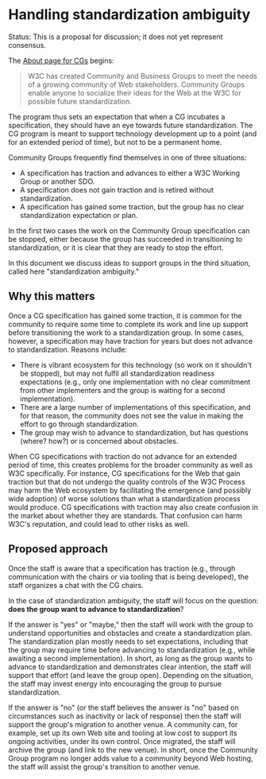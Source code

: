 # Handling standardization ambiguity

Status: This is a proposal for discussion; it does not yet represent consensus.

The [About page for CGs](https://www.w3.org/community/about/) begins:

> W3C has created Community and Business Groups to meet the needs of a growing community of Web stakeholders. Community Groups enable anyone to socialize their ideas for the Web at the W3C for possible future standardization.

The program thus sets an expectation that when a CG incubates a specification, they should have an eye towards future standardization. The CG program is meant to support technology development up to a point (and for an extended period of time), but not to be a permanent home.

Community Groups frequently find themselves in one of three situations:

* A specification has traction and advances to either a W3C Working Group or another SDO.
* A specification does not gain traction and is retired without standardization.
* A specification has gained some traction, but the group has no clear standardization expectation or plan.

In the first two cases the work on the Community Group specification can be stopped, either because the group has succeeded in transitioning to standardization, or it is clear that they are ready to stop the effort.

In this document we discuss ideas to support groups in the third situation, called here "standardization ambiguity."

## Why this matters

Once a CG specification has gained some traction, it is common for the community to require some time to complete its work and line up support before transitioning the work to a standardization group. In some cases, however, a specification may have traction for years but does not advance to standardization. Reasons include:

* There is vibrant ecosystem for this technology (so work on it shouldn't be stopped), but may not fulfil all standardization readiness expectations (e.g., only one implementation with no clear commitment from other implementers and the group is waiting for a second implementation).
* There are a large number of implementations of this specification, and for that reason, the community does not see the value in making the effort to go through standardization.
* The group may wish to advance to standardization, but has questions (where? how?) or is concerned about obstacles.

When CG specifications with traction do not advance for an extended period of time, this creates problems for the broader community as well as W3C specifically. For instance, CG specifications for the Web that gain traction but that do not undergo the quality controls of the W3C Process may harm the Web ecosystem by facilitating the emergence (and possibly wide adoption) of worse solutions than what a standardization process would produce. CG specifications with traction may also create confusion in the market about whether they are standards. That confusion can harm W3C's reputation, and could lead to other risks as well.

## Proposed approach

Once the staff is aware that a specification has traction (e.g., through communication with the chairs or via tooling that is being developed), the staff organizes a chat with the CG chairs.

In the case of standardization ambiguity, the staff will focus on the question: **does the group want to advance to standardization**?

If the answer is "yes" or "maybe," then the staff will work with the group to understand opportunities and obstacles and create a standardization plan. The standardization plan mostly needs to set expectations, including that the group may require time before advancing to standardization (e.g., while awaiting a second implementation). In short, as long as the group wants to advance to standardization and demonstrates clear intention, the staff will support that effort (and leave the group open). Depending on the situation, the staff may invest energy into encouraging the group to pursue standardization.

If the answer is "no" (or the staff believes the answer is "no" based on circumstances such as inactivity or lack of response) then the staff will support the group's migration to another venue. A community can, for example, set up its own Web site and tooling at low cost to support its ongoing activities, under its own control. Once migrated, the staff will archive the group (and link to the new venue). In short, once the Community Group program no longer adds value to a community beyond Web hosting, the staff will assist the group's transition to another venue.

